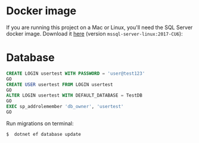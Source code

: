 # Docker image
If you are running this project on a Mac or Linux, you'll need the SQL Server docker image. 
Download it [here](https://docs.microsoft.com/pt-br/sql/linux/quickstart-install-connect-docker?view=sql-server-linux-2017) (version `mssql-server-linux:2017-CU6`): 


# Database
```SQL
CREATE LOGIN usertest WITH PASSWORD = 'user@test123'
GO
CREATE USER usertest FROM LOGIN usertest
GO
ALTER LOGIN usertest WITH DEFAULT_DATABASE = TestDB
GO
EXEC sp_addrolemember 'db_owner', 'usertest'
GO
```

Run migrations on terminal:

```
$  dotnet ef database update
```